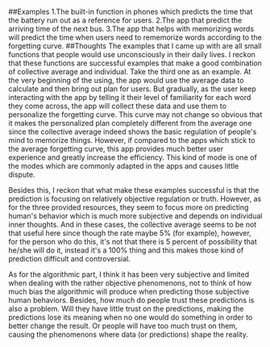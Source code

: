 ##Examples
1.The built-in function in phones which predicts the time that the battery run out as a reference for users.
2.The app that predict the arriving time of the next bus.
3.The app that helps with memorizing words will predict the time when users need to rememorize words according to the forgetting curve.
##Thoughts
The examples that I came up with are all small functions that people would use unconsciously in their daily lives. I reckon that these functions are successful examples that make a good combination of collective average and individual. Take the third one as an example. At the very beginning of the using, the app would use the average data to calculate and then bring out plan for users. But gradually, as the user keep interacting with the app by telling it their level of familiarity for each word they come across, the app will collect these data and use them to personalize the forgetting curve. This curve may not change so obvious that it makes the personalized plan completely different from the average one since the collective average indeed shows the basic regulation of people's mind to memorize things. However, if compared to the apps which stick to the average forgetting curve, this app provides much better user experience and greatly increase the efficiency. This kind of mode is one of the modes which are commonly adapted in the apps and causes little dispute.

Besides this, I reckon that what make these examples successful is that the prediction is focusing on relatively objective regulation or truth. However, as for the three provided resources, they seem to focus more on predicting human's behavior which is much more subjective and depends on individual inner thoughts. And in these cases, the collective average seems to be not that useful here since though the rate maybe 5% (for example), however, for the person who do this, it's not that there is 5 percent of possibility that he/she will do it, instead it's a 100% thing and this makes those kind of prediction difficult and controversial.

As for the algorithmic part, I think it has been very subjective and limited when dealing with the rather objective phenomenons, not to think of how much bias the algorithmic will produce when predicting those subjective human behaviors. Besides, how much do people trust these predictions is also a problem. Will they have little trust on the predictions, making the predictions lose its meaning when no one would do something in order to better change the result. Or people will have too much trust on them, causing the phenomenons where data (or predictions) shape the reality.
